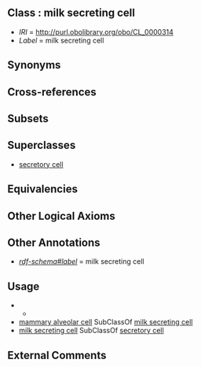 
## Class : milk secreting cell

 * *IRI* = http://purl.obolibrary.org/obo/CL_0000314
 * *Label* = milk secreting cell

## Synonyms


## Cross-references


## Subsets


## Superclasses

 * [secretory cell](../../CL/51/CL_0000151.md)

## Equivalencies


## Other Logical Axioms


## Other Annotations

 * *[rdf-schema#label](../../el/rdf-schema#label.md)* = milk secreting cell

## Usage

 * -
 * [mammary alveolar cell](../../CL/25/CL_0002325.md) SubClassOf [milk secreting cell](../../CL/14/CL_0000314.md)
 * [milk secreting cell](../../CL/14/CL_0000314.md) SubClassOf [secretory cell](../../CL/51/CL_0000151.md)

## External Comments

